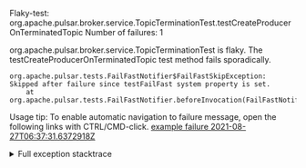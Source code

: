         
Flaky-test: org.apache.pulsar.broker.service.TopicTerminationTest.testCreateProducerOnTerminatedTopic
Number of failures: 1

org.apache.pulsar.broker.service.TopicTerminationTest is flaky. The testCreateProducerOnTerminatedTopic test method fails sporadically.

```
org.apache.pulsar.tests.FailFastNotifier$FailFastSkipException: Skipped after failure since testFailFast system property is set.
	at org.apache.pulsar.tests.FailFastNotifier.beforeInvocation(FailFastNotifier.java:88)

```

Usage tip: To enable automatic navigation to failure message, open the following links with CTRL/CMD-click.
[example failure 2021-08-27T06:37:31.6372918Z](https://github.com/apache/pulsar/runs/3440411059?check_suite_focus=true#step:9:1983)


<details>
<summary>Full exception stacktrace</summary>
<code><pre>
org.apache.pulsar.tests.FailFastNotifier$FailFastSkipException: Skipped after failure since testFailFast system property is set.
	at org.apache.pulsar.tests.FailFastNotifier.beforeInvocation(FailFastNotifier.java:88)

</pre></code>
</details>

